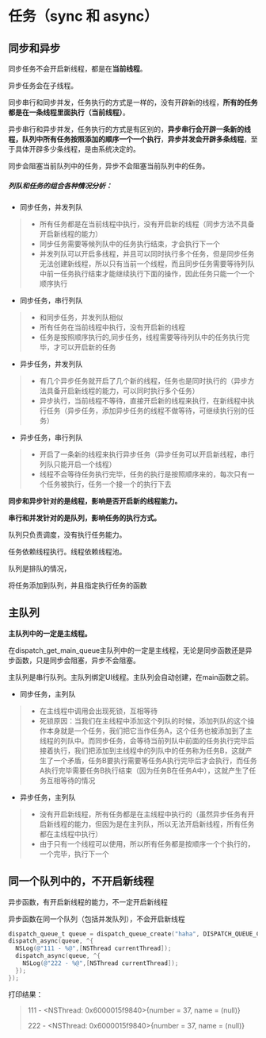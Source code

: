 # 任务（sync 和 async）

## 同步和异步

同步任务不会开启新线程，都是在**当前线程**。

异步任务会在子线程。

同步串行和同步并发，任务执行的方式是一样的，没有开辟新的线程，**所有的任务都是在一条线程里面执行（当前线程）**。

异步串行和异步并发，任务执行的方式是有区别的，**异步串行会开辟一条新的线程，队列中所有任务按照添加的顺序一个一个执行**，**异步并发会开辟多条线程**，至于具体开辟多少条线程，是由系统决定的。

同步会阻塞当前队列中的任务，异步不会阻塞当前队列中的任务。

##### 列队和任务的组合各种情况分析：

- 同步任务，并发列队

> - 所有任务都是在当前线程中执行，没有开启新的线程（同步方法不具备开启新线程的能力）
> - 同步任务需要等候列队中的任务执行结束，才会执行下一个
> - 并发列队可以开启多线程，并且可以同时执行多个任务，但是同步任务无法创建新线程，所以只有当前一个线程，而且同步任务需要等待列队中前一任务执行结束才能继续执行下面的操作，因此任务只能一个一个顺序执行

- 同步任务，串行列队

> - 和同步任务，并发列队相似
> - 所有任务在当前线程中执行，没有开启新的线程
> - 任务是按照顺序执行的,同步任务，线程需要等待列队中的任务执行完毕，才可以开启新的任务

- 异步任务，并发列队

> - 有几个异步任务就开启了几个新的线程，任务也是同时执行的（异步方法具备开启新线程的能力，可以同时执行多个任务）
> - 异步执行，当前线程不等待，直接开启新的线程来执行，在新线程中执行任务（异步任务，添加异步任务的线程不做等待，可继续执行别的任务）

- 异步任务，串行列队

> - 开启了一条新的线程来执行异步任务（异步任务可以开启新线程，串行列队只能开启一个线程）
> - 线程不会等待任务执行完毕，任务的执行是按照顺序来的，每次只有一个任务被执行，任务一个接一个的执行下去

**同步和异步针对的是线程，影响是否开启新的线程能力。**

**串行和并发针对的是队列，影响任务的执行方式。**

队列只负责调度，没有执行任务能力。

任务依赖线程执行。线程依赖线程池。

队列是排队的情况，

将任务添加到队列，并且指定执行任务的函数

## 主队列

**主队列中的一定是主线程。**

在dispatch_get_main_queue主队列中的一定是主线程，无论是同步函数还是异步函数，只是同步会阻塞，异步不会阻塞。

主队列是串行队列。主队列绑定UI线程。主队列会自动创建，在main函数之前。

- 同步任务，主列队

> - 在主线程中调用会出现死锁，互相等待
> - 死锁原因：当我们在主线程中添加这个列队的时候，添加列队的这个操作本身就是一个任务，我们把它当作任务A，这个任务也被添加到了主线程的列队中。而同步任务，会等待当前列队中前面的任务执行完毕后接着执行，我们把添加到主线程中的列队中的任务称为任务B，这就产生了一个矛盾，任务B要执行需要等任务A执行完毕后才会执行，而任务A执行完毕需要任务B执行结束（因为任务B在任务A中），这就产生了任务互相等待的情况

- 异步任务，主列队

> - 没有开启新线程，所有任务都是在主线程中执行的（虽然异步任务有开启新线程的能力，但因为是在主列队，所以无法开启新线程，所有任务都在主线程中执行）
> - 由于只有一个线程可以使用，所以所有任务都是按顺序一个个执行的，一个完毕，执行下一个

## 同一个队列中的，不开启新线程

异步函数，有开启新线程的能力，不一定开启新线程

异步函数在同一个队列（包括并发队列），不会开启新线程

```objective-c
dispatch_queue_t queue = dispatch_queue_create("haha", DISPATCH_QUEUE_CONCURRENT);
dispatch_async(queue, ^{
  NSLog(@"111 - %@",[NSThread currentThread]);
  dispatch_async(queue, ^{
    NSLog(@"222 - %@",[NSThread currentThread]);
  });
});
```

打印结果：

>   111 - <NSThread: 0x6000015f9840>{number = 37, name = (null)}
>
>   222 - <NSThread: 0x6000015f9840>{number = 37, name = (null)}
